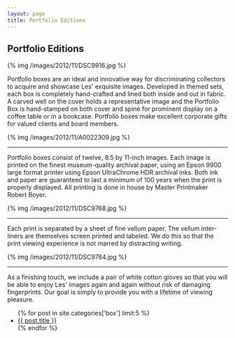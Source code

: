 ```yaml
---
layout: page
title: Portfolio Editions
---
```

## Portfolio Editions

{% img /images/2012/11/DSC9916.jpg %}

Portfolio boxes are an ideal and innovative way for discriminating collectors to acquire and showcase Les' exquisite images. Developed in themed sets, each box is completely hand-crafted and lined both inside and out in fabric. A carved well on the cover holds a representative image and the Portfolio Box is hand-stamped on both cover and spine for prominent display on a coffee table or in a bookcase. Portfolio boxes make excellent corporate gifts for valued clients and board members.

{% img /images/2012/11/A0022309.jpg %}

---

Portfolio boxes consist of twelve, 8.5 by 11-inch images. Each image is printed on the finest museum-quality archival paper, using an Epson 9900 large format printer using Epson UltraChrome HDR archival inks. Both ink and paper are guaranteed to last a minimum of 100 years when the print is properly displayed. All printing is done in house by Master Printmaker Robert Boyer. 

{% img /images/2012/11/DSC9768.jpg %}

---

Each print is separated by a sheet of fine vellum paper. The vellum inter-liners are themselves screen printed and labeled. We do this so that the print viewing experience is not marred by distracting writing.

{% img /images/2012/11/DSC9784.jpg %} 

---

As a finishing touch, we include a pair of white cotton gloves so that you will be able to enjoy Les' images again and again without risk of damaging fingerprints. Our goal is simply to provide you with a lifetime of viewing pleasure. 

<ul>
	{% for post in site.categories['box'] limit:5 %}
		<li>
			<a href="{{ post.url }}">
				{{ post.title }}
			</a>
		</li>
	{%  endfor %}
</ul>
